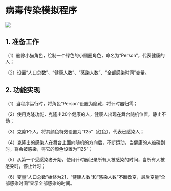 ﻿
# 病毒传染模拟程序

![](https://img-blog.csdnimg.cn/0b184292964c4c2e9fa457675eb4c231.png)

## 1. 准备工作

（1）删除小猫角色，绘制一个绿色的小圆圈角色，命名为“Person”，代表健康的人；

（2）设置“人口总数”、“健康人数”、“感染人数”、“全部感染时间”变量。

## 2. 功能实现

（1）当程序运行时，将角色“Person”设置为隐藏，将计时器归零；

（2）使用克隆功能，克隆出20个健康的人，健康人出现在舞台随机位置，静止不动；

（3）克隆1个人，将其颜色特效设置为“125”（红色），代表已感染人；

（4）克隆出的感染人在舞台上面向随机的方向后，不断运动，当健康的人被碰到时，将会被感染，将它的颜色设置为“125”；

（5）从第一个受感染者开始，使用计时器记录所有人被感染的时间，当所有人被感染时，停止计时；

（6）变量“人口总数”始终为21，“健康人数”和“感染人数”不断改变，最后变量“全部感染时间”显示全部感染的时间。
